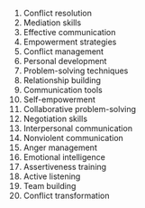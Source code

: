 1. Conflict resolution
2. Mediation skills
3. Effective communication
4. Empowerment strategies
5. Conflict management
6. Personal development
7. Problem-solving techniques
8. Relationship building
9. Communication tools
10. Self-empowerment
11. Collaborative problem-solving
12. Negotiation skills
13. Interpersonal communication
14. Nonviolent communication
15. Anger management
16. Emotional intelligence
17. Assertiveness training
18. Active listening
19. Team building
20. Conflict transformation
